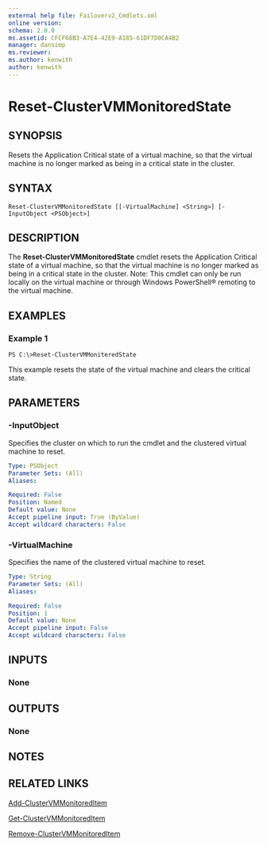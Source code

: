 ```yaml
---
external help file: Failoverv2_Cmdlets.xml
online version: 
schema: 2.0.0
ms.assetid: CFCF68B3-A7E4-42E9-A185-61DF7D0CA4B2
manager: dansimp
ms.reviewer:
ms.author: kenwith
author: kenwith
---
```


# Reset-ClusterVMMonitoredState

## SYNOPSIS
Resets the Application Critical state of a virtual machine, so that the virtual machine is no longer marked as being in a critical state in the cluster.

## SYNTAX

```
Reset-ClusterVMMonitoredState [[-VirtualMachine] <String>] [-InputObject <PSObject>]
```

## DESCRIPTION
The **Reset-ClusterVMMonitoredState** cmdlet resets the Application Critical state of a virtual machine, so that the virtual machine is no longer marked as being in a critical state in the cluster.
Note: This cmdlet can only be run locally on the virtual machine or through Windows PowerShell® remoting to the virtual machine.

## EXAMPLES

### Example 1
```
PS C:\>Reset-ClusterVMMoniteredState
```

This example resets the state of the virtual machine and clears the critical state.

## PARAMETERS

### -InputObject
Specifies the cluster on which to run the cmdlet and the clustered virtual machine to reset.

```yaml
Type: PSObject
Parameter Sets: (All)
Aliases: 

Required: False
Position: Named
Default value: None
Accept pipeline input: True (ByValue)
Accept wildcard characters: False
```

### -VirtualMachine
Specifies the name of the clustered virtual machine to reset.

```yaml
Type: String
Parameter Sets: (All)
Aliases: 

Required: False
Position: 1
Default value: None
Accept pipeline input: False
Accept wildcard characters: False
```

## INPUTS

### None

## OUTPUTS

### None

## NOTES

## RELATED LINKS

[Add-ClusterVMMonitoredItem](./Add-ClusterVMMonitoredItem.md)

[Get-ClusterVMMonitoredItem](./Get-ClusterVMMonitoredItem.md)

[Remove-ClusterVMMonitoredItem](./Remove-ClusterVMMonitoredItem.md)

